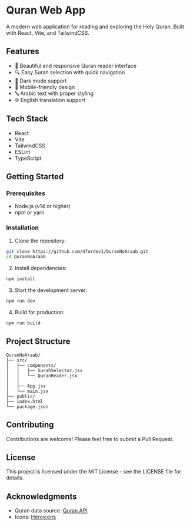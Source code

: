 # Quran Web App

A modern web application for reading and exploring the Holy Quran. Built with React, Vite, and TailwindCSS.

## Features

- 📖 Beautiful and responsive Quran reader interface
- 🔍 Easy Surah selection with quick navigation
- 🌙 Dark mode support
- 📱 Mobile-friendly design
- 🔤 Arabic text with proper styling
- 🌐 English translation support

## Tech Stack

- React
- Vite
- TailwindCSS
- ESLint
- TypeScript

## Getting Started

### Prerequisites

- Node.js (v14 or higher)
- npm or yarn

### Installation

1. Clone the repository:
```bash
git clone https://github.com/dfordev1/QuranNoAraab.git
cd QuranNoAraab
```

2. Install dependencies:
```bash
npm install
```

3. Start the development server:
```bash
npm run dev
```

4. Build for production:
```bash
npm run build
```

## Project Structure

```
QuranNoAraab/
├── src/
│   ├── components/
│   │   ├── SurahSelector.jsx
│   │   └── QuranReader.jsx
│   │   
│   ├── App.jsx
│   └── main.jsx
├── public/
├── index.html
└── package.json
```

## Contributing

Contributions are welcome! Please feel free to submit a Pull Request.

## License

This project is licensed under the MIT License - see the LICENSE file for details.

## Acknowledgments

- Quran data source: [Quran API](https://api.alquran.cloud)
- Icons: [Heroicons](https://heroicons.com/)
